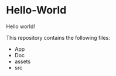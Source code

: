 # Hello-World
Hello world!

This repository contains the following files:

- App
- Doc
- assets
- src
